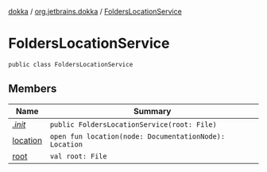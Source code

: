 [dokka](../../index.md) / [org.jetbrains.dokka](../index.md) / [FoldersLocationService](index.md)

# FoldersLocationService

```
public class FoldersLocationService
```
## Members
| Name | Summary |
|------|---------|
|[*.init*](_init_.md)|`public FoldersLocationService(root: File)`<br>|
|[location](location.md)|`open fun location(node: DocumentationNode): Location`<br>|
|[root](root.md)|`val root: File`<br>|
